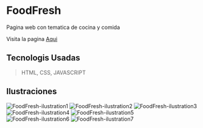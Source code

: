 # FoodFresh

Pagina web con tematica de cocina y comida

Visita la pagina [Aqui](https://food-fresh-alpha.vercel.app/)

## Tecnologis Usadas

> HTML, CSS, JAVASCRIPT

## Ilustraciones

![FoodFresh-ilustration1](https://user-images.githubusercontent.com/71775908/130338792-909c51f7-f94f-42f8-9535-3e6cae57d026.PNG)
![FoodFresh-ilustration2](https://user-images.githubusercontent.com/71775908/130338793-7bef2770-7fa2-4607-a05e-f0a1a6cee1c9.PNG)
![FoodFresh-ilustration3](https://user-images.githubusercontent.com/71775908/130338794-5c608fd3-35d0-4cf8-b744-134a63d703d6.PNG)
![FoodFresh-ilustration4](https://user-images.githubusercontent.com/71775908/130338795-49881f10-f1b4-4d37-abe7-49f9b972dfd4.PNG)
![FoodFresh-ilustration5](https://user-images.githubusercontent.com/71775908/130338797-c8ac5d95-3746-426f-a3e8-bf139b4ef089.PNG)
![FoodFresh-ilustration6](https://user-images.githubusercontent.com/71775908/130338798-b44322f7-bb1d-4193-9b7f-5b3aceb7626c.PNG)
![FoodFresh-ilustration7](https://user-images.githubusercontent.com/71775908/130338790-8e16b80d-f9e3-42d5-9304-5d95b7c874a4.PNG)

